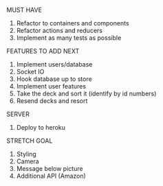 MUST HAVE

1. Refactor to containers and components
2. Refactor actions and reducers
3. Implement as many tests as possible

FEATURES TO ADD NEXT

1. Implement users/database
2. Socket IO
3. Hook database up to store
4. Implement user features
5. Take the deck and sort it (identify by id numbers)
6. Resend decks and resort

SERVER

1. Deploy to heroku

STRETCH GOAL

1. Styling
2. Camera
3. Message below picture
4. Additional API (Amazon)
